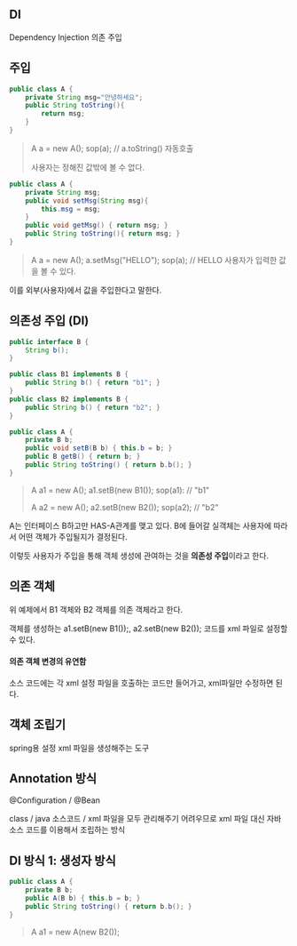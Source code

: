 ## DI
Dependency Injection
의존 주입

## 주입
```java
public class A {
	private String msg="안녕하세요";
	public String toString(){
		return msg;
	}
}
```
>A a = new A();
sop(a);	// a.toString() 자동호출
>
>사용자는 정해진 값밖에 볼 수 없다.

```java
public class A {
	private String msg;
	public void setMsg(String msg){
		this.msg = msg;
	}
	public void getMsg() { return msg; }
	public String toString(){ return msg; }
}
```
>A a = new A();
>a.setMsg("HELLO");
>sop(a); // HELLO
>사용자가 입력한 값을 볼 수 있다.

이를 외부(사용자)에서 값을 주입한다고 말한다.

## 의존성 주입 (DI)

```java
public interface B {
	String b();
}

public class B1 implements B {
	public String b() { return "b1"; }
}
public class B2 implements B {
	public String b() { return "b2"; }
}

public class A {
	private B b;
	public void setB(B b) { this.b = b; }
	public B getB() { return b; }
	public String toString() { return b.b(); }
}
```
>A a1 = new A();
>a1.setB(new B1());
>sop(a1): 			// "b1"
>
>A a2 = new A();
>a2.setB(new B2());
>sop(a2);		// "b2"

A는 인터페이스 B하고만 HAS-A관계를 맺고 있다.
B에 들어갈 실객체는 사용자에 따라서 어떤 객체가 주입될지가 결정된다.

이렇듯 사용자가 주입을 통해 객체 생성에 관여하는 것을 **의존성 주입**이라고 한다.

## 의존 객체
위 예제에서 B1 객체와 B2 객체를 의존 객체라고 한다.

객체를 생성하는 a1.setB(new B1());, a2.setB(new B2()); 코드를 xml 파일로 설정할 수 있다.

#### 의존 객체 변경의 유연함
소스 코드에는 각 xml 설정 파일을 호출하는 코드만 들어가고, xml파일만 수정하면 된다.

## 객체 조립기
spring용 설정 xml 파일을 생성해주는 도구

## Annotation 방식
@Configuration / @Bean

class / java 소스코드 / xml 파일을 모두 관리해주기 어려우므로 xml 파일 대신 자바 소스 코드를 이용해서 조립하는 방식


## DI 방식 1: 생성자 방식
```java
public class A {
	private B b;
	public A(B b) { this.b = b; }
	public String toString() { return b.b(); }
}
```
>A a1 = new A(new B2());
>
<!--stackedit_data:
eyJoaXN0b3J5IjpbOTU5MjQxMzg1LC01MzcwNTY5OTldfQ==
-->